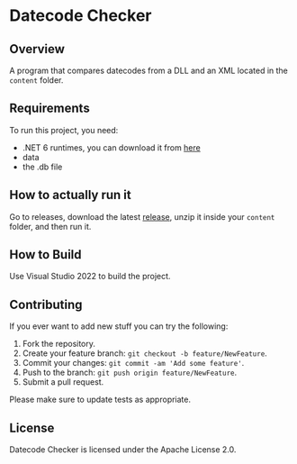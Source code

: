 # Datecode Checker

## Overview

A program that compares datecodes from a DLL and an XML located in the `content` folder.

## Requirements

To run this project, you need:

- .NET 6 runtimes, you can download it from [here](https://dotnet.microsoft.com/en-us/download/dotnet/6.0)
- data
- the .db file

## How to actually run it

Go to releases, download the latest [release](https://github.com/Winberhouls/datecode-checker/releases/tag/Release), unzip it inside your `content` folder, and then run it.

## How to Build

Use Visual Studio 2022 to build the project.

## Contributing

If you ever want to add new stuff you can try the following:

1. Fork the repository.
2. Create your feature branch: `git checkout -b feature/NewFeature`.
3. Commit your changes: `git commit -am 'Add some feature'`.
4. Push to the branch: `git push origin feature/NewFeature`.
5. Submit a pull request.

Please make sure to update tests as appropriate.

## License

Datecode Checker is licensed under the Apache License 2.0.